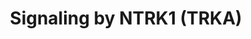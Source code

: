 ---
annotations:
- type: Pathway Ontology
  value: signaling pathway
authors:
- MaintBot
- ReactomeTeam
- Anwesha
- Ryanmiller
description: Trk receptors signal from the plasma membrane and from intracellular
  membranes, particularly from early endosomes. Signalling from the plasma membrane
  is fast but transient; signalling from endosomes is slower but long lasting. Signalling
  from the plasma membrane is annotated here. TRK signalling leads to proliferation
  in some cell types and neuronal differentiation in others. Proliferation is the
  likely outcome of short term signalling, as observed following stimulation of  EGFR
  (EGF receptor). Long term signalling via TRK receptors, instead, was clearly shown
  to be required for neuronal differentiation in response to neurotrophins.  View
  original pathway at [http://www.reactome.org/PathwayBrowser/#DIAGRAM=187037 Reactome].
last-edited: 2021-01-25
organisms:
- Homo sapiens
redirect_from:
- /index.php/Pathway:WP1873
- /instance/WP1873
schema-jsonld:
- '@context': https://schema.org/
  '@id': https://wikipathways.github.io/pathways/WP1873.html
  '@type': Dataset
  creator:
    '@type': Organization
    name: WikiPathways
  description: Trk receptors signal from the plasma membrane and from intracellular
    membranes, particularly from early endosomes. Signalling from the plasma membrane
    is fast but transient; signalling from endosomes is slower but long lasting. Signalling
    from the plasma membrane is annotated here. TRK signalling leads to proliferation
    in some cell types and neuronal differentiation in others. Proliferation is the
    likely outcome of short term signalling, as observed following stimulation of  EGFR
    (EGF receptor). Long term signalling via TRK receptors, instead, was clearly shown
    to be required for neuronal differentiation in response to neurotrophins.  View
    original pathway at [http://www.reactome.org/PathwayBrowser/#DIAGRAM=187037 Reactome].
  keywords:
  - ARMS:Crk
  - p21 RAS:GTP
  - p21 RAS:GDP
  - 'MAPK12 '
  - protein S6 kinase
  - 'PPP2CA '
  - 'PLCG1 '
  - p-S133-CREB1
  - IRS1,2
  - p-p38 MAPK
  - 'p-S,T-BRAF '
  - p-T,Y MAPKs
  - MAPK3/MAPK1/MAPK7
  - BRAF dimer:p-2S
  - SH3GL2
  - 'p-6Y-FRS2 '
  - GRB2-1:SOS1:p-Y-SHC
  - Activated TrkA
  - Clathrin:AP-2
  - 'p-S445,S729-BRAF '
  - 'CLTA '
  - 'Ade-Rib '
  - 'SHC2 '
  - Active TrkA receptor
  - 'RALA '
  - 'ADCYAP1(2-742) '
  - 'p-4Y-PLCG1 '
  - p-S63-ATF1
  - p-Y-SHC
  - 'DUSP7 '
  - 'PI(3,4,5)P3 '
  - p-T218,Y220-MAPK7
  - SHC
  - ADORA2A
  - receptor
  - transcription
  - receptor dimer
  - p-MEF2
  - PIP3 activates AKT
  - RHOA
  - 'RPS6KA3 '
  - Active TrkA
  - p-S212,S360,S376,T581-RPS6KA5
  - 'PIK3R2 '
  - Active Trk receptor
  - dimer:MAPK2K:MAPK
  - 'p-Y-SHC3 '
  - p-Y419-SRC-1
  - MAPK2K:MAPK complex
  - NGF-stimulated
  - Rap1-GTP
  - 'DUSP4 '
  - 'p-S218,S222-MAP2K1 '
  - 'RALB '
  - complex:RIT/RIN-GTP:B-RAF
  - 'S-Farn-Me PalmS NRAS '
  - 'CRK '
  - MAPKs
  - Phospho-IRS1/2:PI3K(p85:p110)
  - RIT/RIN-GDP
  - p75 NTR
  - 'MAPK3 '
  - 'p-Y-IRS1 '
  - BRAF complex
  - 'AP2A1 '
  - Pi
  - receptor:Phospho-ARMS:Crk complex
  - RALGDS
  - 'AP2B1 '
  - p-S272,T222,T334-MAPKAPK2, p-S,2T-MAPKAPK3
  - 'S-Farn-Me-2xPalmS HRAS '
  - p-T,Y MAPK dimers
  - 'p-Y-SHC1 '
  - GDP
  - 'SH3GL2 '
  - CREB1
  - complex:p-S,T-BRAF
  - p-4Y-PLCG1
  - STAT3
  - complex:RIT/RIN-GDP
  - dimers
  - MAP2K5
  - 'NTRK2 '
  - receptor:Phospho-IRS1/2
  - p-MAPK3/MAPK1/MAPK7
  - receptor:PLCG1
  - 'RIT2 '
  - 'PIK3CA '
  - receptor:SHC
  - 'PPP2R1A '
  - VRK3:DUSP3
  - Dynamin-1/2/3
  - CRKL
  - complex:Clathrin-coated vesicle:dynein:dynactin complex
  - 'IRS2 '
  - 'IRS1 '
  - 'MEF2A '
  - receptor:p-FRS2:CRKL complex
  - 'SHC3 '
  - cofactor)
  - ERK-specific DUSP
  - 'MAP2K1 '
  - signaling
  - 'MAPK7 '
  - MAPK2K:p-T,Y MAPK
  - Trk
  - 'p-4S,T356,T570-RPS6KA2 '
  - p-2S MAP2K
  - p-T222,S272-MAPKAPK2
  - PLCG1
  - 'MAPK13 '
  - ADP
  - ATP
  - alpha/beta
  - 'VRK3 '
  - 'p-S222,S226-MAP2K2 '
  - 'CRKL '
  - signalling
  - Ras-GTP:RalGDS
  - 'DNM1 '
  - B-RAF
  - RAPGEF1
  - 'DNM2 '
  - RAL-GTP
  - 'MAPK1 '
  - receptor complex
  - TrkA
  - receptor:Phospho-ARMS:Crk:C3G complex
  - ADCYAP1R1
  - receptor:IRS1/2
  - 'MAP2K2 '
  - p-4S,T336-ELK1
  - 'NGF '
  - 'SOS1 '
  - 'p-Y-IRS2 '
  - 'RALGDS '
  - 'p-T185,Y187-MAPK1 '
  - RAP1:GTP:B-Raf
  - MAPK7
  - 'p-T180,Y182-MAPK11 '
  - 'p-4S,T359,T573-RPS6KA1 '
  - MAPKAP kinase
  - complex:Clathrin-coated vesicle
  - Guanine nucleotide
  - PP2A-ABdeltaC
  - cascade
  - 'p-S445,T599,S602,S729 BRAF '
  - Phospho-Ribosomal
  - 'p-Y1096-KIDINS220 '
  - RAP1:GTP:activated
  - 'SHC1 '
  - receptor:ARMS:Crk
  - 'p-S396-MEF2C '
  - p-S727-STAT3
  - 'AP2A2(1-939) '
  - Ribosomal protein S6
  - 'GRB2-1 '
  - NGF processing
  - MEF2
  - 'YWHAB '
  - 'ADCYAP1R1 '
  - PI3K
  - NTRK1
  - homodimer
  - PI(4,5)P2
  - beta-NGF dimer:TrkA
  - receptor-mediated
  - SRC-1
  - RAL-GDP
  - 'p-S408-MEF2A '
  - 'MAPK14 '
  - 'RAP1A '
  - receptor:Phospho-IRS1/2:PI3K(p85:p110)
  - Rap1-GDP
  - 'p-T202,Y204-MAPK3 '
  - receptor:p-FRS2:CRKL:RAPGEF1
  - 'RPS6KA1 '
  - receptor:p-SHC
  - 'MAPKAPK2 '
  - 'MEF2C '
  - 'AP2M1 '
  - 'DUSP6 '
  - kinase
  - MAP2K
  - exchange factor
  - complex
  - 'p-S,2T-MAPKAPK3 '
  - Active
  - BRAF
  - 'PPP2R5D '
  - Ade-Rib
  - ADCYAP1(2-742)
  - RAF/MAP kinase
  - NTRK1,2
  - 'NTRK1 '
  - 'PIK3CB '
  - BRAF dimer
  - homo/heterodimers
  - mature beta-NGF
  - DNAL4
  - 'AP2S1 '
  - 'S-Farn-Me KRAS4B '
  - 'p-4S,T231,T365-RPS6KA3 '
  - Activated
  - p38 (Mg2+ cofactor)
  - ADCYAP1(2-742):ADCYAP1R1:NTRK1,2
  - GRB2-1:SOS1
  - receptor:p-FRS2
  - 'Mg2+ '
  - Rap1-GTP complex
  - 'p-S272,T222,T334-MAPKAPK2 '
  - MAP kinase p38 (Mg2+
  - 'RAPGEF1 '
  - receptor:Phospho-PLCG1 complex
  - DAG and IP3
  - FRS2
  - RPS6KA5
  - 'GDP '
  - H2O
  - RAP1:GTP
  - BRAF dimer complex
  - GTP
  - 'p-5Y-NTRK1 '
  - PI(3,4,5)P3
  - Ade-Rib:ADORA2A:NTRK1,2
  - 'GTP '
  - complex:BRAF
  - PIP3:RhoA
  - 'PIK3R1 '
  - 'p-T180,Y182-MAPK14 '
  - 'CLTC '
  - Ade-Rib:ADORA2A:p-5Y-NTRK1,p-5Y-NTRK2
  - 'p-T218,Y220-MAPK7 '
  - 'MAPKAPK3 '
  - ADCYAP1(2-742):ADCYAP1R1:p-5Y-NTRK1,p-5Y-NTRK2
  - complex:RIT/RIN-GTP
  - complex:Clathrin-coated vesicle:Endophilin
  - RAP1:GDP
  - 'DNM3 '
  - 'BRAF '
  - 'MAPK11 '
  - 'Zn2+ '
  - 'ADORA2A '
  - 'FRS2 '
  - 'p-5Y-NTRK1-1 '
  - 'p-5Y-NTRK2 '
  - receptor:FRS2
  - 'p-Y-SHC2 '
  - Phospho-MAP kinase
  - 'RIT1 '
  - 'PPP2R1B '
  - 'S-Farn-Me-PalmS KRAS4A '
  - 'RPS6KA2 '
  - 'KIDINS220 '
  - 'PPP2CB '
  - ATF1
  - 'RHOA '
  - 'DUSP3 '
  - ELK1
  license: CC0
  name: Signaling by NTRK1 (TRKA)
seo: CreativeWork
title: Signaling by NTRK1 (TRKA)
wpid: WP1873
---